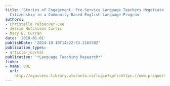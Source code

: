 ```yaml
---
title: 'Stories of Engagement: Pre-Service Language Teachers Negotiate Intercultural
  Citizenship in a Community-Based English Language Program'
authors:
- Christelle Palpacuer-Lee
- Jessie Hutchison Curtis
- Mary E. Curran
date: '2018-01-01'
publishDate: '2024-10-10T14:22:53.216558Z'
publication_types:
- article-journal
publication: '*Language Teaching Research*'
links:
- name: URL
  url: 
    http://myaccess.library.utoronto.ca/login?qurl=https://www.proquest.com/docview/2130850945?accountid=14771&bdid=38382&_bd=TdoWbJXsTo6UrJZHLe4EOHliQbg%3D
---
```

